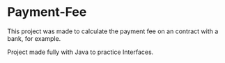 # Payment-Fee

This project was made to calculate the payment fee on an contract with a bank, for example.

Project made fully with Java to practice Interfaces.
